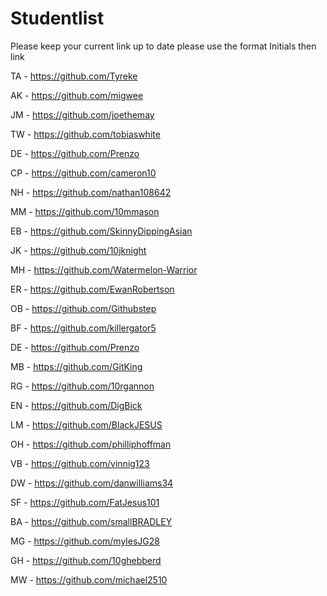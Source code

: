 Studentlist
===========

Please keep your current link up to date
please use the format Initials then link

TA - https://github.com/Tyreke

AK - https://github.com/migwee

JM - https://github.com/joethemay

TW - https://github.com/tobiaswhite

DE - https://github.com/Prenzo

CP - https://github.com/cameron10

NH - https://github.com/nathan108642

MM - https://github.com/10mmason

EB - https://github.com/SkinnyDippingAsian

JK - https://github.com/10jknight

MH - https://github.com/Watermelon-Warrior

ER - https://github.com/EwanRobertson

OB - https://github.com/Githubstep

BF - https://github.com/killergator5

DE - https://github.com/Prenzo

MB - https://github.com/GitKing

RG - https://github.com/10rgannon

EN - https://github.com/DigBick

LM - https://github.com/BlackJESUS

OH - https://github.com/philliphoffman

VB - https://github.com/vinnig123

DW - https://github.com/danwilliams34

SF - https://github.com/FatJesus101

BA - https://github.com/smallBRADLEY

MG - https://github.com/mylesJG28

GH - https://github.com/10ghebberd

MW - https://github.com/michael2510

